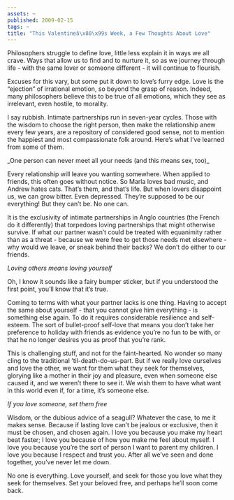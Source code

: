 ```yaml
---
assets: ~
published: 2009-02-15
tags: ~
title: "This Valentineâ\x80\x99s Week, a Few Thoughts About Love"
---
```

Philosophers struggle to define love, little less explain it in ways we
all crave. Ways that allow us to find and to nurture it, so as we
journey through life - with the same lover or someone different - it
will continue to flourish.

Excuses for this vary, but some put it down to love’s furry edge. Love
is the “ejection” of irrational emotion, so beyond the grasp of reason.
Indeed, many philosophers believe this to be true of all emotions, which
they see as irrelevant, even hostile, to morality.

I say rubbish. Intimate partnerships run in seven-year cycles. Those
with the wisdom to choose the right person, then make the relationship
anew every few years, are a repository of considered good sense, not to
mention the happiest and most compassionate folk around. Here’s what
I’ve learned from some of them.

\_One person can never meet all your needs (and this means sex, too)\_

Every relationship will leave you wanting somewhere. When applied to
friends, this often goes without notice. So Marla loves bad music, and
Andrew hates cats. That’s them, and that’s life. But when lovers
disappoint us, we can grow bitter. Even depressed. They’re supposed to
be our everything! But they can’t be. No one can.

It is the exclusivity of intimate partnerships in Anglo countries (the
French do it differently) that torpedoes loving partnerships that might
otherwise survive. If what our partner wasn’t could be treated with
equanimity rather than as a threat - because we were free to get those
needs met elsewhere - why would we leave, or sneak behind their backs?
We don’t do either to our friends.

*Loving others means loving yourself*

Oh, I know it sounds like a fairy bumper sticker, but if you understood
the first point, you’ll know that it’s true.

Coming to terms with what your partner lacks is one thing. Having to
accept the same about yourself - that you cannot give him everything -
is something else again. To do it requires considerable resilience and
self-esteem. The sort of bullet-proof self-love that means you don’t
take her preference to holiday with friends as evidence you’re no fun to
be with, or that he no longer desires you as proof that you’re rank.

This is challenging stuff, and not for the faint-hearted. No wonder so
many cling to the traditional ’til-death-do-us-part. But if we really
love ourselves and love the other, we want for them what they seek for
themselves, glorying like a mother in their joy and pleasure, even when
someone else caused it, and we weren’t there to see it. We wish them to
have what want in this world even if, for a time, it’s someone else.

*If you love someone, set them free*

Wisdom, or the dubious advice of a seagull? Whatever the case, to me it
makes sense. Because if lasting love can’t be jealous or exclusive, then
it must be chosen, and chosen again. I love you because you make my
heart beat faster; I love you because of how you make me feel about
myself. I love you because you’re the sort of person I want to parent my
children. I love you because I respect and trust you. After all we’ve
seen and done together, you’ve never let me down.

No one is everything. Love yourself, and seek for those you love what
they seek for themselves. Set your beloved free, and perhaps he’ll soon
come back.